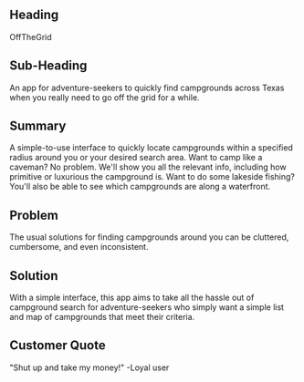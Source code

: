 ## Heading ##
  OffTheGrid

## Sub-Heading ##

  An app for adventure-seekers to quickly find campgrounds across Texas when you really need to go off the grid for a while.

## Summary ##

  A simple-to-use interface to quickly locate campgrounds within a specified radius around you or your desired search area. Want to camp like a caveman? No problem. We'll show you all the relevant info, including how primitive or luxurious the campground is. Want to do some lakeside fishing? You'll also be able to see which campgrounds are along a waterfront.

## Problem ##

  The usual solutions for finding campgrounds around you can be cluttered, cumbersome, and even inconsistent.

## Solution ##

  With a simple interface, this app aims to take all the hassle out of campground search for adventure-seekers who simply want a simple list and map of campgrounds that meet their criteria.

## Customer Quote ##
  "Shut up and take my money!" -Loyal user
